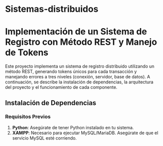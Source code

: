 # Sistemas-distribuidos

# Implementación de un Sistema de Registro con Método REST y Manejo de Tokens

Este proyecto implementa un sistema de registro distribuido utilizando un método REST, generando tokens únicos para cada transacción y manejando errores a tres niveles (conexión, servidor, base de datos). A continuación, se describe la instalación de dependencias, la arquitectura del proyecto y el funcionamiento de cada componente.

## Instalación de Dependencias

### Requisitos Previos
1. **Python**: Asegúrate de tener Python instalado en tu sistema.
2. **XAMPP**: Necesario para ejecutar MySQL/MariaDB. Asegúrate de que el servicio MySQL esté corriendo.

